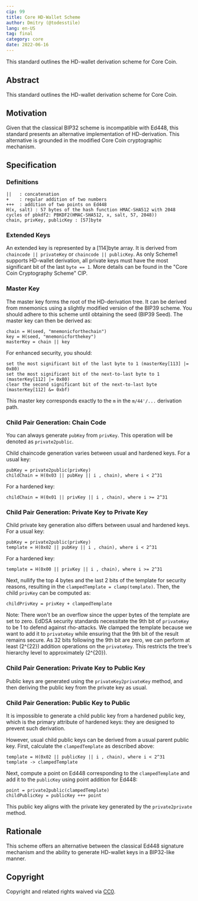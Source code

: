 ```yaml
---
cip: 99
title: Core HD-Wallet Scheme
author: Dmitry (@todesstile)
lang: en-US
tag: final
category: core
date: 2022-06-16
---
```

This standard outlines the HD-wallet derivation scheme for Core Coin.

<!--truncate-->

## Abstract

This standard outlines the HD-wallet derivation scheme for Core Coin.

## Motivation

Given that the classical BIP32 scheme is incompatible with Ed448, this standard presents an alternative implementation of HD-derivation. This alternative is grounded in the modified Core Coin cryptographic mechanism.

## Specification

### Definitions

```plaintext
||   : concatenation
+    : regular addition of two numbers
+++  : addition of two points on Ed448
H(x, salt) : 57 bytes of the hash function HMAC-SHA512 with 2048 cycles of pbkdf2: PBKDF2(HMAC-SHA512, x, salt, 57, 2048))
chain, privKey, publicKey : [57]byte
```

### Extended Keys

An extended key is represented by a [114]byte array. It is derived from `chaincode || privateKey` or `chaincode || publicKey`. As only Scheme1 supports HD-wallet derivation, all private keys must have the most significant bit of the last `byte == 1`. More details can be found in the "Core Coin Cryptography Scheme" CIP.

### Master Key

The master key forms the root of the HD-derivation tree. It can be derived from mnemonics using a slightly modified version of the BIP39 scheme. You should adhere to this scheme until obtaining the seed (BIP39 Seed). The master key can then be derived as:

```
chain = H(seed, "mnemonicforthechain")
key = H(seed, "mnemonicforthekey")
masterKey = chain || key
```

For enhanced security, you should:

```
set the most significant bit of the last byte to 1 (masterKey[113] |= 0x80)
set the most significant bit of the next-to-last byte to 1 (masterKey[112] |= 0x80)
clear the second significant bit of the next-to-last byte (masterKey[112] &= 0xbf)
```

This master key corresponds exactly to the `m` in the `m/44'/...` derivation path.

### Child Pair Generation: Chain Code

You can always generate `pubKey` from `privKey`. This operation will be denoted as `private2public`.

Child chaincode generation varies between usual and hardened keys. For a usual key:

```
pubKey = private2public(privKey)
childChain = H(0x03 || pubKey || i , chain), where i < 2^31
```

For a hardened key:

```
childChain = H(0x01 || privKey || i , chain), where i >= 2^31
```

### Child Pair Generation: Private Key to Private Key

Child private key generation also differs between usual and hardened keys. For a usual key:

```
pubKey = private2public(privKey)
template = H(0x02 || pubKey || i , chain), where i < 2^31
```

For a hardened key:

```
template = H(0x00 || privKey || i , chain), where i >= 2^31
```

Next, nullify the top 4 bytes and the last 2 bits of the template for security reasons, resulting in the `clampedTemplate = clamp(template)`. Then, the child `privKey` can be computed as:

```
childPrivKey = privKey + clampedTemplate
```

Note: There won't be an overflow since the upper bytes of the template are set to zero. EdDSA security standards necessitate the 9th bit of `privateKey` to be 1 to defend against rho-attacks. We clamped the template because we want to add it to `privateKey` while ensuring that the 9th bit of the result remains secure. As 32 bits following the 9th bit are zero, we can perform at least \(2^{22}\) addition operations on the `privateKey`. This restricts the tree's hierarchy level to approximately \(2^{20}\).

### Child Pair Generation: Private Key to Public Key

Public keys are generated using the `privateKey2privateKey` method, and then deriving the public key from the private key as usual.

### Child Pair Generation: Public Key to Public

It is impossible to generate a child public key from a hardened public key, which is the primary attribute of hardened keys: they are designed to prevent such derivation.

However, usual child public keys can be derived from a usual parent public key. First, calculate the `clampedTemplate` as described above:

```
template = H(0x02 || publicKey || i , chain), where i < 2^31
template -> clampedTemplate
```

Next, compute a point on Ed448 corresponding to the `clampedTemplate` and add it to the `publicKey` using point addition for Ed448:

```
point = private2public(clampedTemplate)
childPublicKey = publicKey +++ point
```

This public key aligns with the private key generated by the `private2private` method.

## Rationale

This scheme offers an alternative between the classical Ed448 signature mechanism and the ability to generate HD-wallet keys in a BIP32-like manner.

## Copyright

Copyright and related rights waived via [CC0](https://creativecommons.org/publicdomain/zero/1.0/).

